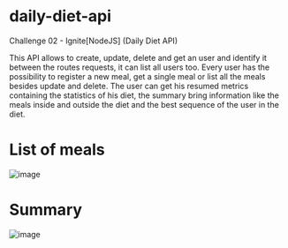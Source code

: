 # daily-diet-api
Challenge 02 - Ignite[NodeJS] (Daily Diet API)

This API allows to create, update, delete and get an user and identify it between the routes requests, it can list all users too.
Every user has the possibility to register a new meal, get a single meal or list all the meals besides update and delete. 
The user can get his resumed metrics containing the statistics of his diet, the summary bring information like the meals inside and outside the diet and the best sequence of the user in the diet.

# List of meals
![image](https://github.com/Enz0w/daily-diet-api/assets/90795625/90bdb0b2-f536-44d3-bb8a-2e4d9b5e7b91)

# Summary 
![image](https://github.com/Enz0w/daily-diet-api/assets/90795625/cef446ad-6fb7-4377-8f3f-71b64954ae29)
